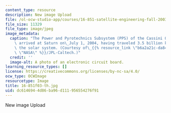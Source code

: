 ```yaml
---
content_type: resource
description: New image Upload
file: /ol-ocw-studio-app/courses/16-851-satellite-engineering-fall-2003/dc6146944d86ba96d111956554276f91_16-851f03-th.jpg
file_size: 11329
file_type: image/jpeg
image_metadata:
  caption: "The Power and Pyrotechnics Subsystem (PPS) of the Cassini Orbiter, which\
    \ arrived at Saturn on\_July 1, 2004, having traveled 3.5 billion kilometers across\
    \ the solar system. (Courtesy of\_{{% resource_link \"b6a2a21c-da84-4a77-9043-c0f82650fb1d\"\
    \ \"NASA\" %}}/JPL-Caltech.)"
  credit: ''
  image-alt: A photo of an electronic circuit board.
learning_resource_types: []
license: https://creativecommons.org/licenses/by-nc-sa/4.0/
ocw_type: OCWImage
resourcetype: Image
title: 16-851f03-th.jpg
uid: dc614694-4d86-ba96-d111-956554276f91
---
```

New image Upload